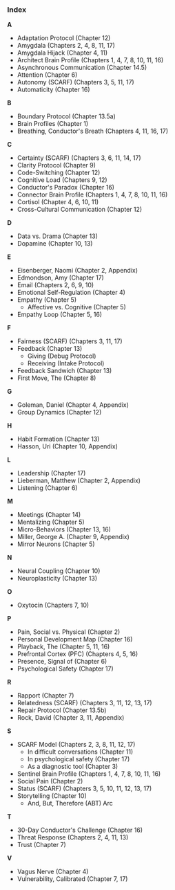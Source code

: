 ### **Index**

**A**
*   Adaptation Protocol (Chapter 12)
*   Amygdala (Chapters 2, 4, 8, 11, 17)
*   Amygdala Hijack (Chapter 4, 11)
*   Architect Brain Profile (Chapters 1, 4, 7, 8, 10, 11, 16)
*   Asynchronous Communication (Chapter 14.5)
*   Attention (Chapter 6)
*   Autonomy (SCARF) (Chapters 3, 5, 11, 17)
*   Automaticity (Chapter 16)

**B**
*   Boundary Protocol (Chapter 13.5a)
*   Brain Profiles (Chapter 1)
*   Breathing, Conductor's Breath (Chapters 4, 11, 16, 17)

**C**
*   Certainty (SCARF) (Chapters 3, 6, 11, 14, 17)
*   Clarity Protocol (Chapter 9)
*   Code-Switching (Chapter 12)
*   Cognitive Load (Chapters 9, 12)
*   Conductor's Paradox (Chapter 16)
*   Connector Brain Profile (Chapters 1, 4, 7, 8, 10, 11, 16)
*   Cortisol (Chapter 4, 6, 10, 11)
*   Cross-Cultural Communication (Chapter 12)

**D**
*   Data vs. Drama (Chapter 13)
*   Dopamine (Chapter 10, 13)

**E**
*   Eisenberger, Naomi (Chapter 2, Appendix)
*   Edmondson, Amy (Chapter 17)
*   Email (Chapters 2, 6, 9, 10)
*   Emotional Self-Regulation (Chapter 4)
*   Empathy (Chapter 5)
    *   Affective vs. Cognitive (Chapter 5)
*   Empathy Loop (Chapter 5, 16)

**F**
*   Fairness (SCARF) (Chapters 3, 11, 17)
*   Feedback (Chapter 13)
    *   Giving (Debug Protocol)
    *   Receiving (Intake Protocol)
*   Feedback Sandwich (Chapter 13)
*   First Move, The (Chapter 8)

**G**
*   Goleman, Daniel (Chapter 4, Appendix)
*   Group Dynamics (Chapter 12)

**H**
*   Habit Formation (Chapter 13)
*   Hasson, Uri (Chapter 10, Appendix)

**L**
*   Leadership (Chapter 17)
*   Lieberman, Matthew (Chapter 2, Appendix)
*   Listening (Chapter 6)

**M**
*   Meetings (Chapter 14)
*   Mentalizing (Chapter 5)
*   Micro-Behaviors (Chapter 13, 16)
*   Miller, George A. (Chapter 9, Appendix)
*   Mirror Neurons (Chapter 5)

**N**
*   Neural Coupling (Chapter 10)
*   Neuroplasticity (Chapter 13)

**O**
*   Oxytocin (Chapters 7, 10)

**P**
*   Pain, Social vs. Physical (Chapter 2)
*   Personal Development Map (Chapter 16)
*   Playback, The (Chapter 5, 11, 16)
*   Prefrontal Cortex (PFC) (Chapters 4, 5, 16)
*   Presence, Signal of (Chapter 6)
*   Psychological Safety (Chapter 17)

**R**
*   Rapport (Chapter 7)
*   Relatedness (SCARF) (Chapters 3, 11, 12, 13, 17)
*   Repair Protocol (Chapter 13.5b)
*   Rock, David (Chapter 3, 11, Appendix)

**S**
*   SCARF Model (Chapters 2, 3, 8, 11, 12, 17)
    *   In difficult conversations (Chapter 11)
    *   In psychological safety (Chapter 17)
    *   As a diagnostic tool (Chapter 3)
*   Sentinel Brain Profile (Chapters 1, 4, 7, 8, 10, 11, 16)
*   Social Pain (Chapter 2)
*   Status (SCARF) (Chapters 3, 5, 10, 11, 12, 13, 17)
*   Storytelling (Chapter 10)
    *   And, But, Therefore (ABT) Arc

**T**
*   30-Day Conductor's Challenge (Chapter 16)
*   Threat Response (Chapters 2, 4, 11, 13)
*   Trust (Chapter 7)

**V**
*   Vagus Nerve (Chapter 4)
*   Vulnerability, Calibrated (Chapter 7, 17)
